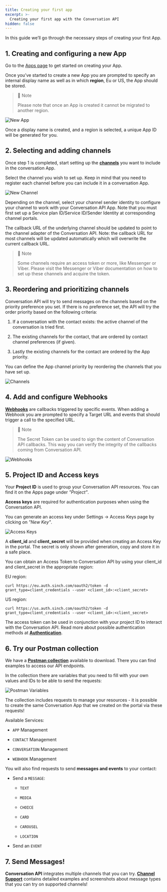 ```yaml
---
title: Creating your first app
excerpt: >-
  Creating your first app with the Conversation API
hidden: false
---
```


In this guide we’ll go through the necessary steps of creating your first App.

## 1. Creating and configuring a new App

Go to the [Apps page](https://dashboard.sinch.com/convapi/apps) to get started on creating your App.
 
Once you’ve started to create a new App you are prompted to specify an internal display name as well as in which **region**, Eu or US, the App should be stored. 

> 📘 Note
>
> Please note that once an App is created it cannot be migrated to another region.

![New App](images/dashboard/dashboard_new_app.png)

Once a display name is created, and a region is selected, a unique App ID will be generated for you.

## 2. Selecting and adding channels

Once step 1 is completed, start setting up the [**channels**](https://developers.sinch.com/v1.3/docs/conversation-channel-support) you want to include in the conversation App.

Select the channel you wish to set up. Keep in mind that you need to register each channel before you can include it in a conversation App.

![New Channel](images/dashboard/dashboard_add_channels.png)

Depending on the channel, select your channel sender identity to configure your channel to work with your Conversation API App. Note that you must first set up a Service plan ID/Service ID/Sender Identity at corresponding channel portals.

The callback URL of the underlying channel should be updated to point to the channel adapter of the Conversation API. Note: the callback URL for most channels will be updated automatically which will overwrite the current callback URL.

> 📘 Note
>
> Some channels require an access token or more, like Messenger or Viber. Please visit the Messenger or Viber documentation on how to set up these channels and acquire the token.

## 3. Reordering and prioritizing channels

Conversation API will try to send messages on the channels based on the priority preference you set. If there is no preference set, the API will try the order priority based on the following criteria: 

1. If a conversation with the contact exists: the active channel of the conversation is tried first.

2. The existing channels for the contact, that are ordered by contact channel preferences (if given).

3. Lastly the existing channels for the contact are ordered by the App priority.

You can define the App channel priority by reordering the channels that you have set up.

![Channels](images/dashboard/dashboard_quick_guide_channel_prio.png)

## 4. Add and configure Webhooks

[**Webhooks**](doc:conversation-keyconcepts#webhook) are callbacks triggered by specific events. When adding a Webhook you are prompted to specify a Target URL and events that should trigger a call to the specified URL.

> 📘 Note
>
> The Secret Token can be used to sign the content of Conversation API callbacks. This way you can verify the integrity of the callbacks coming from Conversation API.

![Webhooks](images/dashboard/dashboard_quick_guide_webhooks.png)

## 5. Project ID and Access keys

Your **Project ID** is used to group your Conversation API resources. You can find it on the Apps page under *"Project"*.

**Access keys** are required for authentication purposes when using the Conversation API.

You can generate an access key under Settings -> Access Keys page by clicking on *"New Key"*.

![Access Keys](images/dashboard/dashboard_access_keys.png)

A **client_id** and **client_secret** will be provided when creating an Access Key in the portal. The secret is only shown after generation, copy and store it in a safe place. 

You can obtain an Access Token to Conversation API by using your client_id and client_secret in the appropriate region:

EU region:

```
curl https://eu.auth.sinch.com/oauth2/token -d grant_type=client_credentials --user <client_id>:<client_secret>
```

US region:

```
curl https://us.auth.sinch.com/oauth2/token -d grant_type=client_credentials --user <client_id>:<client_secret>
```

The access token can be used in conjunction with your project ID to interact with the Conversation API. Read more about possible authentication methods at [**Authentication**](doc:conversation#authentication).

## 6. Try our Postman collection

We have a [**Postman collection**](doc:conversation#postman-collection) available to download. There you can find examples to access our API endpoints.

In the collection there are variables that you need to fill with your own values and IDs to be able to send the requests:

![Postman Variables](images/convapi-postman-vars.png)

The collection includes requests to manage your resources - it is possible to create the same Conversation App that we created on the portal via these requests!

Available Services: 

* `APP` Management

* `CONTACT` Management 

* `CONVERSATION` Management 

* `WEBHOOK` Management

You will also find requests to send **messages and events** to your contact:

* Send a `MESSAGE`:
    
    * `TEXT`
    
    * `MEDIA`
    
    * `CHOICE`
    
    * `CARD`
    
    * `CAROUSEL`
    
    * `LOCATION`

* Send an `EVENT`

## 7. Send Messages!

**Conversation API** integrates multiple channels that you can try. [**Channel Support**](doc:conversation-channel-support) contains detailed examples and screenshots about message types that you can try on supported channels!

